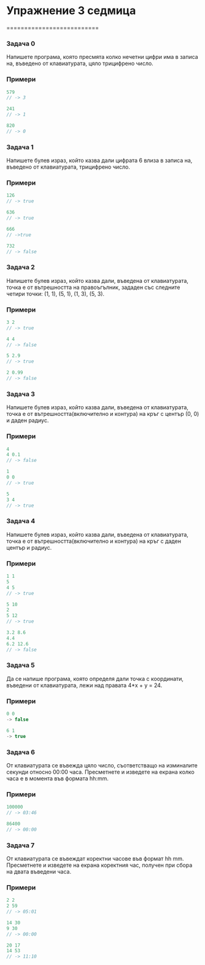 # Упражнение 3 седмица #
==========================
 
### Задача 0 ###

Напишете програма, която пресмята колко нечетни цифри има в записа на, въведено от клавиатурата, цяло трицифрено число.

### Примери ###

```c++
579
// -> 3

241
// -> 1

820
// -> 0
```

### Задача 1 ###

Напишете булев израз, който казва дали цифрата 6 влиза в записа на, въведено от клавиатурата, трицифрено число.

### Примери ###

```c++
126
// -> true

636
// -> true

666
// ->true

732
// -> false
```

### Задача 2 ###

Напишете булев израз, който казва дали, въведена от клавиатурата, точка е от вътрешността на правоъгълник, зададен със следните четири точки: (1, 1), (5, 1), (1, 3), (5, 3).

### Примери ###

```c++
3 2
// -> true

4 4
// -> false

5 2.9
// -> true

2 0.99
// -> false
```

### Задача 3 ###
 
Напишете булев израз, който казва дали, въведена от клавиатурата, точка е от вътрешността(включително и контура) на кръг с център (0, 0) и даден радиус.

### Примери ###

```c++
4
4 0.1
// -> false

1
0 0
// -> true

5
3 4
// -> true
```

### Задача 4 ###

Напишете булев израз, който казва дали, въведена от клавиатурата, точка е от вътрешността(включително и контура) на кръг с даден център и радиус.
 
### Примери ###

```c++
1 1
5
4 5
// -> true

5 10
2
5 12
// -> true

3.2 8.6
4.4
6.2 12.6
// -> false
```

### Задача 5 ###

Да се напише програма, която определя дали точка с координати, въведени от клавиатурата, лежи над правата 4*x + y = 24.

### Примери ###
```c++
0 0 
-> false

6 1 
-> true
```


### Задача 6 ###

От клавиатурата се въвежда цяло число, съответстващо на изминалите секунди относно 00:00 часа. Пресметнете и изведете на екрана колко часа е в момента във формата hh:mm.
 
### Примери ###

```c++
100000
// -> 03:46

86400
// -> 00:00
```

### Задача 7 ###

От клавиатурата се въвеждат коректни часове във формат hh mm. Пресметнете и изведете на екрана коректния час, получен при сбора на двата въведени часа.

### Примери ###

```c++
2 2
2 59
// -> 05:01

14 30
9 30
// -> 00:00

20 17
14 53
// -> 11:10
```

 